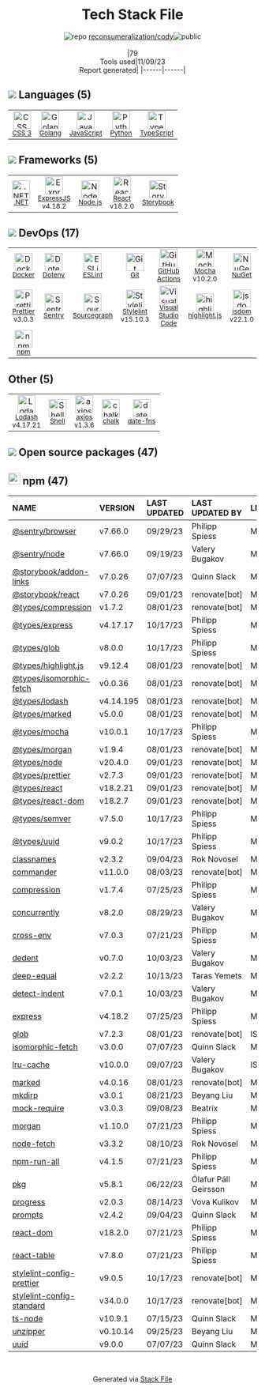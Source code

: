 <!--
--- Readme.md Snippet without images Start ---
## Tech Stack
reconsumeralization/cody is built on the following main stack:
- [Sentry](https://sentry.io/welcome/?utm_source=stackshare&utm_medium=link&utm_campaign=profile) – Exception Monitoring
- [Mocha](http://mochajs.org/) – Javascript Testing Framework
- [Python](https://www.python.org) – Languages
- [Golang](http://golang.org/) – Languages
- [Node.js](http://nodejs.org/) – Frameworks (Full Stack)
- [.NET](http://www.microsoft.com/net/) – Frameworks (Full Stack)
- [React](https://reactjs.org/) – Javascript UI Libraries
- [ExpressJS](http://expressjs.com/) – Microframeworks (Backend)
- [JavaScript](https://developer.mozilla.org/en-US/docs/Web/JavaScript) – Languages
- [TypeScript](http://www.typescriptlang.org) – Languages
- [Lodash](https://lodash.com) – Javascript Utilities & Libraries
- [Sourcegraph](https://sourcegraph.com) – Code Search
- [ESLint](http://eslint.org/) – Code Review
- [Visual Studio Code](https://code.visualstudio.com/) – Text Editor
- [Shell](https://en.wikipedia.org/wiki/Shell_script) – Shells
- [Stylelint](http://stylelint.io/) – Code Review
- [axios](https://github.com/mzabriskie/axios) – Javascript Utilities & Libraries
- [nodemon](http://nodemon.io/) – node.js Application Monitoring
- [highlight.js](https://highlightjs.org/) – Text Editor
- [Prettier](https://prettier.io/) – Code Review
- [jsdom](https://github.com/jsdom/jsdom) – Headless Browsers
- [Storybook](https://storybook.js.org/) – JavaScript Framework Components
- [Octokit](https://github.com/octokit/octokit.net) – Tools for GitHub
- [date-fns](https://date-fns.org/) – Javascript Utilities & Libraries
- [GitHub Actions](https://github.com/features/actions) – Continuous Integration
- [Docker](https://www.docker.com/) – Virtual Machine Platforms & Containers

Full tech stack [here](/techstack.md)
--- Readme.md Snippet without images End ---

--- Readme.md Snippet with images Start ---
## Tech Stack
reconsumeralization/cody is built on the following main stack:
- <img width='25' height='25' src='https://img.stackshare.io/service/191/default_9262326592c97828a2a4299dec085a3674dd05f4.png' alt='Sentry'/> [Sentry](https://sentry.io/welcome/?utm_source=stackshare&utm_medium=link&utm_campaign=profile) – Exception Monitoring
- <img width='25' height='25' src='https://img.stackshare.io/service/832/mocha.png' alt='Mocha'/> [Mocha](http://mochajs.org/) – Javascript Testing Framework
- <img width='25' height='25' src='https://img.stackshare.io/service/993/pUBY5pVj.png' alt='Python'/> [Python](https://www.python.org) – Languages
- <img width='25' height='25' src='https://img.stackshare.io/service/1005/O6AczwfV_400x400.png' alt='Golang'/> [Golang](http://golang.org/) – Languages
- <img width='25' height='25' src='https://img.stackshare.io/service/1011/n1JRsFeB_400x400.png' alt='Node.js'/> [Node.js](http://nodejs.org/) – Frameworks (Full Stack)
- <img width='25' height='25' src='https://img.stackshare.io/service/1014/IoPy1dce_400x400.png' alt='.NET'/> [.NET](http://www.microsoft.com/net/) – Frameworks (Full Stack)
- <img width='25' height='25' src='https://img.stackshare.io/service/1020/OYIaJ1KK.png' alt='React'/> [React](https://reactjs.org/) – Javascript UI Libraries
- <img width='25' height='25' src='https://img.stackshare.io/service/1163/hashtag.png' alt='ExpressJS'/> [ExpressJS](http://expressjs.com/) – Microframeworks (Backend)
- <img width='25' height='25' src='https://img.stackshare.io/service/1209/javascript.jpeg' alt='JavaScript'/> [JavaScript](https://developer.mozilla.org/en-US/docs/Web/JavaScript) – Languages
- <img width='25' height='25' src='https://img.stackshare.io/service/1612/bynNY5dJ.jpg' alt='TypeScript'/> [TypeScript](http://www.typescriptlang.org) – Languages
- <img width='25' height='25' src='https://img.stackshare.io/service/2438/lodash.png' alt='Lodash'/> [Lodash](https://lodash.com) – Javascript Utilities & Libraries
- <img width='25' height='25' src='https://img.stackshare.io/service/2594/default_36eb0fa56e4e92cf1f52a44dd93a1a80b4e24a3c.png' alt='Sourcegraph'/> [Sourcegraph](https://sourcegraph.com) – Code Search
- <img width='25' height='25' src='https://img.stackshare.io/service/3337/Q4L7Jncy.jpg' alt='ESLint'/> [ESLint](http://eslint.org/) – Code Review
- <img width='25' height='25' src='https://img.stackshare.io/service/4202/Visual_Studio_Code_logo.png' alt='Visual Studio Code'/> [Visual Studio Code](https://code.visualstudio.com/) – Text Editor
- <img width='25' height='25' src='https://img.stackshare.io/service/4631/default_c2062d40130562bdc836c13dbca02d318205a962.png' alt='Shell'/> [Shell](https://en.wikipedia.org/wiki/Shell_script) – Shells
- <img width='25' height='25' src='https://img.stackshare.io/service/5446/V9JsvPul_400x400.jpg' alt='Stylelint'/> [Stylelint](http://stylelint.io/) – Code Review
- <img width='25' height='25' src='https://img.stackshare.io/no-img-open-source.png' alt='axios'/> [axios](https://github.com/mzabriskie/axios) – Javascript Utilities & Libraries
- <img width='25' height='25' src='https://img.stackshare.io/service/5577/preview.png' alt='nodemon'/> [nodemon](http://nodemon.io/) – node.js Application Monitoring
- <img width='25' height='25' src='https://img.stackshare.io/service/6888/c17e7d9688d86bd9f9506ec1fbd6d200_400x400.png' alt='highlight.js'/> [highlight.js](https://highlightjs.org/) – Text Editor
- <img width='25' height='25' src='https://img.stackshare.io/service/7035/default_66f265943abed56bcdbfca1c866a4261b1fbb063.jpg' alt='Prettier'/> [Prettier](https://prettier.io/) – Code Review
- <img width='25' height='25' src='https://img.stackshare.io/service/7054/preview.jpeg' alt='jsdom'/> [jsdom](https://github.com/jsdom/jsdom) – Headless Browsers
- <img width='25' height='25' src='https://img.stackshare.io/service/9240/sOct-Txm_400x400.png' alt='Storybook'/> [Storybook](https://storybook.js.org/) – JavaScript Framework Components
- <img width='25' height='25' src='https://img.stackshare.io/service/9827/octokit-dotnet_2.png' alt='Octokit'/> [Octokit](https://github.com/octokit/octokit.net) – Tools for GitHub
- <img width='25' height='25' src='https://img.stackshare.io/service/10865/default_5551fb8853689f607a2bc0d5a09355d5a3d52bf0.png' alt='date-fns'/> [date-fns](https://date-fns.org/) – Javascript Utilities & Libraries
- <img width='25' height='25' src='https://img.stackshare.io/service/11563/actions.png' alt='GitHub Actions'/> [GitHub Actions](https://github.com/features/actions) – Continuous Integration
- <img width='25' height='25' src='https://img.stackshare.io/service/586/n4u37v9t_400x400.png' alt='Docker'/> [Docker](https://www.docker.com/) – Virtual Machine Platforms & Containers

Full tech stack [here](/techstack.md)
--- Readme.md Snippet with images End ---
-->
<div align="center">

# Tech Stack File
![](https://img.stackshare.io/repo.svg "repo") [reconsumeralization/cody](https://github.com/reconsumeralization/cody)![](https://img.stackshare.io/public_badge.svg "public")
<br/><br/>
|79<br/>Tools used|11/09/23 <br/>Report generated|
|------|------|
</div>

## <img src='https://img.stackshare.io/languages.svg'/> Languages (5)
<table><tr>
  <td align='center'>
  <img width='36' height='36' src='https://img.stackshare.io/service/6727/css.png' alt='CSS 3'>
  <br>
  <sub><a href="https://developer.mozilla.org/en-US/docs/Web/CSS/CSS3">CSS 3</a></sub>
  <br>
  <sub></sub>
</td>

<td align='center'>
  <img width='36' height='36' src='https://img.stackshare.io/service/1005/O6AczwfV_400x400.png' alt='Golang'>
  <br>
  <sub><a href="http://golang.org/">Golang</a></sub>
  <br>
  <sub></sub>
</td>

<td align='center'>
  <img width='36' height='36' src='https://img.stackshare.io/service/1209/javascript.jpeg' alt='JavaScript'>
  <br>
  <sub><a href="https://developer.mozilla.org/en-US/docs/Web/JavaScript">JavaScript</a></sub>
  <br>
  <sub></sub>
</td>

<td align='center'>
  <img width='36' height='36' src='https://img.stackshare.io/service/993/pUBY5pVj.png' alt='Python'>
  <br>
  <sub><a href="https://www.python.org">Python</a></sub>
  <br>
  <sub></sub>
</td>

<td align='center'>
  <img width='36' height='36' src='https://img.stackshare.io/service/1612/bynNY5dJ.jpg' alt='TypeScript'>
  <br>
  <sub><a href="http://www.typescriptlang.org">TypeScript</a></sub>
  <br>
  <sub></sub>
</td>

</tr>
</table>

## <img src='https://img.stackshare.io/frameworks.svg'/> Frameworks (5)
<table><tr>
  <td align='center'>
  <img width='36' height='36' src='https://img.stackshare.io/service/1014/IoPy1dce_400x400.png' alt='.NET'>
  <br>
  <sub><a href="http://www.microsoft.com/net/">.NET</a></sub>
  <br>
  <sub></sub>
</td>

<td align='center'>
  <img width='36' height='36' src='https://img.stackshare.io/service/1163/hashtag.png' alt='ExpressJS'>
  <br>
  <sub><a href="http://expressjs.com/">ExpressJS</a></sub>
  <br>
  <sub>v4.18.2</sub>
</td>

<td align='center'>
  <img width='36' height='36' src='https://img.stackshare.io/service/1011/n1JRsFeB_400x400.png' alt='Node.js'>
  <br>
  <sub><a href="http://nodejs.org/">Node.js</a></sub>
  <br>
  <sub></sub>
</td>

<td align='center'>
  <img width='36' height='36' src='https://img.stackshare.io/service/1020/OYIaJ1KK.png' alt='React'>
  <br>
  <sub><a href="https://reactjs.org/">React</a></sub>
  <br>
  <sub>v18.2.0</sub>
</td>

<td align='center'>
  <img width='36' height='36' src='https://img.stackshare.io/service/9240/sOct-Txm_400x400.png' alt='Storybook'>
  <br>
  <sub><a href="https://storybook.js.org/">Storybook</a></sub>
  <br>
  <sub></sub>
</td>

</tr>
</table>

## <img src='https://img.stackshare.io/devops.svg'/> DevOps (17)
<table><tr>
  <td align='center'>
  <img width='36' height='36' src='https://img.stackshare.io/service/586/n4u37v9t_400x400.png' alt='Docker'>
  <br>
  <sub><a href="https://www.docker.com/">Docker</a></sub>
  <br>
  <sub></sub>
</td>

<td align='center'>
  <img width='36' height='36' src='https://img.stackshare.io/service/8067/default_90dcb1286af7685c68df319c764b80704df1155b.png' alt='Dotenv'>
  <br>
  <sub><a href="https://github.com/motdotla/dotenv">Dotenv</a></sub>
  <br>
  <sub></sub>
</td>

<td align='center'>
  <img width='36' height='36' src='https://img.stackshare.io/service/3337/Q4L7Jncy.jpg' alt='ESLint'>
  <br>
  <sub><a href="http://eslint.org/">ESLint</a></sub>
  <br>
  <sub></sub>
</td>

<td align='center'>
  <img width='36' height='36' src='https://img.stackshare.io/service/1046/git.png' alt='Git'>
  <br>
  <sub><a href="http://git-scm.com/">Git</a></sub>
  <br>
  <sub></sub>
</td>

<td align='center'>
  <img width='36' height='36' src='https://img.stackshare.io/service/11563/actions.png' alt='GitHub Actions'>
  <br>
  <sub><a href="https://github.com/features/actions">GitHub Actions</a></sub>
  <br>
  <sub></sub>
</td>

<td align='center'>
  <img width='36' height='36' src='https://img.stackshare.io/service/832/mocha.png' alt='Mocha'>
  <br>
  <sub><a href="http://mochajs.org/">Mocha</a></sub>
  <br>
  <sub>v10.2.0</sub>
</td>

<td align='center'>
  <img width='36' height='36' src='https://img.stackshare.io/service/2637/6I3oEOP4_400x400.jpg' alt='NuGet'>
  <br>
  <sub><a href="https://www.nuget.org/">NuGet</a></sub>
  <br>
  <sub></sub>
</td>

<td align='center'>
  <img width='36' height='36' src='https://img.stackshare.io/service/9827/octokit-dotnet_2.png' alt='Octokit'>
  <br>
  <sub><a href="https://github.com/octokit/octokit.net">Octokit</a></sub>
  <br>
  <sub></sub>
</td>

</tr>
<tr>
  <td align='center'>
  <img width='36' height='36' src='https://img.stackshare.io/service/7035/default_66f265943abed56bcdbfca1c866a4261b1fbb063.jpg' alt='Prettier'>
  <br>
  <sub><a href="https://prettier.io/">Prettier</a></sub>
  <br>
  <sub>v3.0.3</sub>
</td>

<td align='center'>
  <img width='36' height='36' src='https://img.stackshare.io/service/191/default_9262326592c97828a2a4299dec085a3674dd05f4.png' alt='Sentry'>
  <br>
  <sub><a href="https://sentry.io/welcome/?utm_source=stackshare&utm_medium=link&utm_campaign=profile">Sentry</a></sub>
  <br>
  <sub></sub>
</td>

<td align='center'>
  <img width='36' height='36' src='https://img.stackshare.io/service/2594/default_36eb0fa56e4e92cf1f52a44dd93a1a80b4e24a3c.png' alt='Sourcegraph'>
  <br>
  <sub><a href="https://sourcegraph.com">Sourcegraph</a></sub>
  <br>
  <sub></sub>
</td>

<td align='center'>
  <img width='36' height='36' src='https://img.stackshare.io/service/5446/V9JsvPul_400x400.jpg' alt='Stylelint'>
  <br>
  <sub><a href="http://stylelint.io/">Stylelint</a></sub>
  <br>
  <sub>v15.10.3</sub>
</td>

<td align='center'>
  <img width='36' height='36' src='https://img.stackshare.io/service/4202/Visual_Studio_Code_logo.png' alt='Visual Studio Code'>
  <br>
  <sub><a href="https://code.visualstudio.com/">Visual Studio Code</a></sub>
  <br>
  <sub></sub>
</td>

<td align='center'>
  <img width='36' height='36' src='https://img.stackshare.io/service/6888/c17e7d9688d86bd9f9506ec1fbd6d200_400x400.png' alt='highlight.js'>
  <br>
  <sub><a href="https://highlightjs.org/">highlight.js</a></sub>
  <br>
  <sub></sub>
</td>

<td align='center'>
  <img width='36' height='36' src='https://img.stackshare.io/service/7054/preview.jpeg' alt='jsdom'>
  <br>
  <sub><a href="https://github.com/jsdom/jsdom">jsdom</a></sub>
  <br>
  <sub>v22.1.0</sub>
</td>

<td align='center'>
  <img width='36' height='36' src='https://img.stackshare.io/service/5577/preview.png' alt='nodemon'>
  <br>
  <sub><a href="http://nodemon.io/">nodemon</a></sub>
  <br>
  <sub>v3.0.1</sub>
</td>

</tr>
<tr>
  <td align='center'>
  <img width='36' height='36' src='https://img.stackshare.io/service/1120/lejvzrnlpb308aftn31u.png' alt='npm'>
  <br>
  <sub><a href="https://www.npmjs.com/">npm</a></sub>
  <br>
  <sub></sub>
</td>

</tr>
</table>

## Other (5)
<table><tr>
  <td align='center'>
  <img width='36' height='36' src='https://img.stackshare.io/service/2438/lodash.png' alt='Lodash'>
  <br>
  <sub><a href="https://lodash.com">Lodash</a></sub>
  <br>
  <sub>v4.17.21</sub>
</td>

<td align='center'>
  <img width='36' height='36' src='https://img.stackshare.io/service/4631/default_c2062d40130562bdc836c13dbca02d318205a962.png' alt='Shell'>
  <br>
  <sub><a href="https://en.wikipedia.org/wiki/Shell_script">Shell</a></sub>
  <br>
  <sub></sub>
</td>

<td align='center'>
  <img width='36' height='36' src='https://img.stackshare.io/no-img-open-source.png' alt='axios'>
  <br>
  <sub><a href="https://github.com/mzabriskie/axios">axios</a></sub>
  <br>
  <sub>v1.3.6</sub>
</td>

<td align='center'>
  <img width='36' height='36' src='https://img.stackshare.io/service/8072/13122722.png' alt='chalk'>
  <br>
  <sub><a href="https://github.com/chalk/chalk">chalk</a></sub>
  <br>
  <sub></sub>
</td>

<td align='center'>
  <img width='36' height='36' src='https://img.stackshare.io/service/10865/default_5551fb8853689f607a2bc0d5a09355d5a3d52bf0.png' alt='date-fns'>
  <br>
  <sub><a href="https://date-fns.org/">date-fns</a></sub>
  <br>
  <sub></sub>
</td>

</tr>
</table>


## <img src='https://img.stackshare.io/group.svg' /> Open source packages (47)</h2>

## <img width='24' height='24' src='https://img.stackshare.io/service/1120/lejvzrnlpb308aftn31u.png'/> npm (47)

|NAME|VERSION|LAST UPDATED|LAST UPDATED BY|LICENSE|VULNERABILITIES|
|:------|:------|:------|:------|:------|:------|
|[@sentry/browser](https://www.npmjs.com/@sentry/browser)|v7.66.0|09/29/23|Philipp Spiess |MIT|N/A|
|[@sentry/node](https://www.npmjs.com/@sentry/node)|v7.66.0|09/19/23|Valery Bugakov |MIT|N/A|
|[@storybook/addon-links](https://www.npmjs.com/@storybook/addon-links)|v7.0.26|07/07/23|Quinn Slack |MIT|N/A|
|[@storybook/react](https://www.npmjs.com/@storybook/react)|v7.0.26|09/01/23|renovate[bot] |MIT|N/A|
|[@types/compression](https://www.npmjs.com/@types/compression)|v1.7.2|08/01/23|renovate[bot] |MIT|N/A|
|[@types/express](https://www.npmjs.com/@types/express)|v4.17.17|10/17/23|Philipp Spiess |MIT|N/A|
|[@types/glob](https://www.npmjs.com/@types/glob)|v8.0.0|10/17/23|Philipp Spiess |MIT|N/A|
|[@types/highlight.js](https://www.npmjs.com/@types/highlight.js)|v9.12.4|08/01/23|renovate[bot] |MIT|N/A|
|[@types/isomorphic-fetch](https://www.npmjs.com/@types/isomorphic-fetch)|v0.0.36|08/01/23|renovate[bot] |MIT|N/A|
|[@types/lodash](https://www.npmjs.com/@types/lodash)|v4.14.195|08/01/23|renovate[bot] |MIT|N/A|
|[@types/marked](https://www.npmjs.com/@types/marked)|v5.0.0|08/01/23|renovate[bot] |MIT|N/A|
|[@types/mocha](https://www.npmjs.com/@types/mocha)|v10.0.1|10/17/23|Philipp Spiess |MIT|N/A|
|[@types/morgan](https://www.npmjs.com/@types/morgan)|v1.9.4|08/01/23|renovate[bot] |MIT|N/A|
|[@types/node](https://www.npmjs.com/@types/node)|v20.4.0|09/01/23|renovate[bot] |MIT|N/A|
|[@types/prettier](https://www.npmjs.com/@types/prettier)|v2.7.3|09/01/23|renovate[bot] |MIT|N/A|
|[@types/react](https://www.npmjs.com/@types/react)|v18.2.21|09/01/23|renovate[bot] |MIT|N/A|
|[@types/react-dom](https://www.npmjs.com/@types/react-dom)|v18.2.7|09/01/23|renovate[bot] |MIT|N/A|
|[@types/semver](https://www.npmjs.com/@types/semver)|v7.5.0|10/17/23|Philipp Spiess |MIT|N/A|
|[@types/uuid](https://www.npmjs.com/@types/uuid)|v9.0.2|10/17/23|Philipp Spiess |MIT|N/A|
|[classnames](https://www.npmjs.com/classnames)|v2.3.2|09/04/23|Rok Novosel |MIT|N/A|
|[commander](https://www.npmjs.com/commander)|v11.0.0|08/03/23|renovate[bot] |MIT|N/A|
|[compression](https://www.npmjs.com/compression)|v1.7.4|07/25/23|Philipp Spiess |MIT|N/A|
|[concurrently](https://www.npmjs.com/concurrently)|v8.2.0|08/29/23|Valery Bugakov |MIT|N/A|
|[cross-env](https://www.npmjs.com/cross-env)|v7.0.3|07/21/23|Philipp Spiess |MIT|N/A|
|[dedent](https://www.npmjs.com/dedent)|v0.7.0|10/03/23|Valery Bugakov |MIT|N/A|
|[deep-equal](https://www.npmjs.com/deep-equal)|v2.2.2|10/13/23|Taras Yemets |MIT|N/A|
|[detect-indent](https://www.npmjs.com/detect-indent)|v7.0.1|10/03/23|Valery Bugakov |MIT|N/A|
|[express](https://www.npmjs.com/express)|v4.18.2|07/25/23|Philipp Spiess |MIT|N/A|
|[glob](https://www.npmjs.com/glob)|v7.2.3|08/01/23|renovate[bot] |ISC|N/A|
|[isomorphic-fetch](https://www.npmjs.com/isomorphic-fetch)|v3.0.0|07/07/23|Quinn Slack |MIT|N/A|
|[lru-cache](https://www.npmjs.com/lru-cache)|v10.0.0|09/07/23|Valery Bugakov |ISC|N/A|
|[marked](https://www.npmjs.com/marked)|v4.0.16|08/01/23|renovate[bot] |MIT|N/A|
|[mkdirp](https://www.npmjs.com/mkdirp)|v3.0.1|08/21/23|Beyang Liu |MIT|N/A|
|[mock-require](https://www.npmjs.com/mock-require)|v3.0.3|09/08/23|Beatrix |MIT|N/A|
|[morgan](https://www.npmjs.com/morgan)|v1.10.0|07/21/23|Philipp Spiess |MIT|N/A|
|[node-fetch](https://www.npmjs.com/node-fetch)|v3.3.2|08/10/23|Rok Novosel |MIT|N/A|
|[npm-run-all](https://www.npmjs.com/npm-run-all)|v4.1.5|07/21/23|Philipp Spiess |MIT|N/A|
|[pkg](https://www.npmjs.com/pkg)|v5.8.1|06/22/23|Ólafur Páll Geirsson |MIT|N/A|
|[progress](https://www.npmjs.com/progress)|v2.0.3|08/14/23|Vova Kulikov |MIT|N/A|
|[prompts](https://www.npmjs.com/prompts)|v2.4.2|09/04/23|Quinn Slack |MIT|N/A|
|[react-dom](https://www.npmjs.com/react-dom)|v18.2.0|07/21/23|Philipp Spiess |MIT|N/A|
|[react-table](https://www.npmjs.com/react-table)|v7.8.0|07/21/23|Philipp Spiess |MIT|N/A|
|[stylelint-config-prettier](https://www.npmjs.com/stylelint-config-prettier)|v9.0.5|10/17/23|renovate[bot] |MIT|N/A|
|[stylelint-config-standard](https://www.npmjs.com/stylelint-config-standard)|v34.0.0|10/17/23|renovate[bot] |MIT|N/A|
|[ts-node](https://www.npmjs.com/ts-node)|v10.9.1|07/15/23|Quinn Slack |MIT|N/A|
|[unzipper](https://www.npmjs.com/unzipper)|v0.10.14|09/25/23|Beyang Liu |MIT|N/A|
|[uuid](https://www.npmjs.com/uuid)|v9.0.0|07/07/23|Quinn Slack |MIT|N/A|

<br/>
<div align='center'>

Generated via [Stack File](https://github.com/apps/stack-file)
